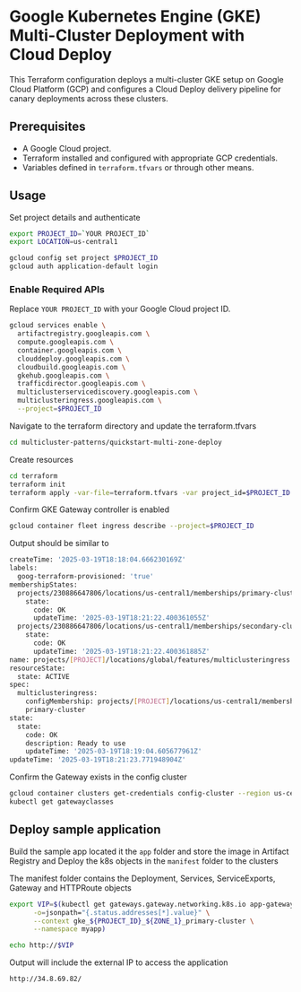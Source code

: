 # Google Kubernetes Engine (GKE) Multi-Cluster Deployment with Cloud Deploy

This Terraform configuration deploys a multi-cluster GKE setup on Google Cloud
Platform (GCP) and configures a Cloud Deploy delivery pipeline for canary
deployments across these clusters.

## Prerequisites

*   A Google Cloud project.
*   Terraform installed and configured with appropriate GCP credentials.
*   Variables defined in `terraform.tfvars` or through other means.

## Usage

Set project details and authenticate

```sh
export PROJECT_ID=`YOUR PROJECT_ID`
export LOCATION=us-central1

gcloud config set project $PROJECT_ID
gcloud auth application-default login
```

### Enable Required APIs

Replace `YOUR PROJECT_ID` with your Google Cloud project ID.

```sh
gcloud services enable \
  artifactregistry.googleapis.com \
  compute.googleapis.com \
  container.googleapis.com \
  clouddeploy.googleapis.com \
  cloudbuild.googleapis.com \
  gkehub.googleapis.com \
  trafficdirector.googleapis.com \
  multiclusterservicediscovery.googleapis.com \
  multiclusteringress.googleapis.com \
  --project=$PROJECT_ID
```

Navigate to the terraform directory and update the terraform.tfvars

```sh
cd multicluster-patterns/quickstart-multi-zone-deploy
```

Create resources

```sh
cd terraform
terraform init
terraform apply -var-file=terraform.tfvars -var project_id=$PROJECT_ID
```

Confirm GKE Gateway controller is enabled

```sh
gcloud container fleet ingress describe --project=$PROJECT_ID
```

Output should be similar to

```sh
createTime: '2025-03-19T18:18:04.666230169Z'
labels:
  goog-terraform-provisioned: 'true'
membershipStates:
  projects/230886647806/locations/us-central1/memberships/primary-cluster:
    state:
      code: OK
      updateTime: '2025-03-19T18:21:22.400361055Z'
  projects/230886647806/locations/us-central1/memberships/secondary-cluster:
    state:
      code: OK
      updateTime: '2025-03-19T18:21:22.400361885Z'
name: projects/[PROJECT]/locations/global/features/multiclusteringress
resourceState:
  state: ACTIVE
spec:
  multiclusteringress:
    configMembership: projects/[PROJECT]/locations/us-central1/memberships/
    primary-cluster
state:
  state:
    code: OK
    description: Ready to use
    updateTime: '2025-03-19T18:19:04.605677961Z'
updateTime: '2025-03-19T18:21:23.771948904Z'
```

Confirm the Gateway exists in the config cluster

```sh
gcloud container clusters get-credentials config-cluster --region us-central1-a
kubectl get gatewayclasses
```

## Deploy sample application

Build the sample app located it the `app` folder and store the image in
Artifact Registry and Deploy the k8s objects in the `manifest` folder
to the clusters

The manifest folder contains the Deployment, Services, ServiceExports, Gateway
and HTTPRoute objects

```sh
export VIP=$(kubectl get gateways.gateway.networking.k8s.io app-gateway \
      -o=jsonpath="{.status.addresses[*].value}" \
      --context gke_${PROJECT_ID}_${ZONE_1}_primary-cluster \
      --namespace myapp)

echo http://$VIP
```

Output will include the external IP to access the application

```sh
http://34.8.69.82/
```
